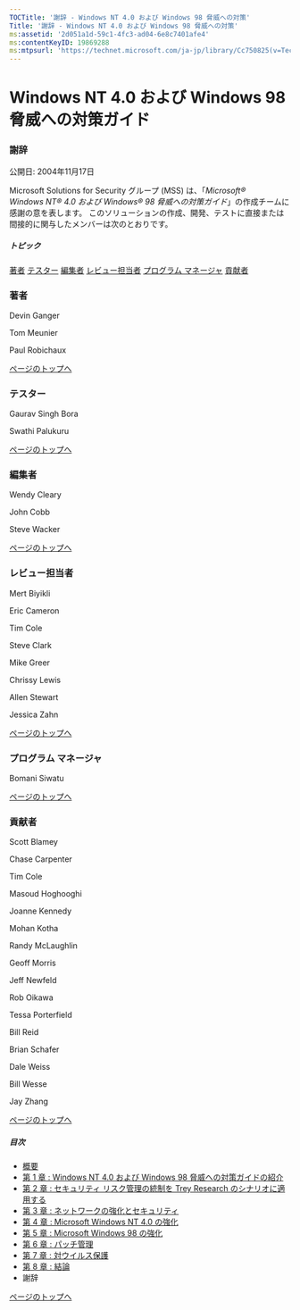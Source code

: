 ```yaml
---
TOCTitle: '謝辞 - Windows NT 4.0 および Windows 98 脅威への対策'
Title: '謝辞 - Windows NT 4.0 および Windows 98 脅威への対策'
ms:assetid: '2d051a1d-59c1-4fc3-ad04-6e8c7401afe4'
ms:contentKeyID: 19869288
ms:mtpsurl: 'https://technet.microsoft.com/ja-jp/library/Cc750825(v=TechNet.10)'
---
```


Windows NT 4.0 および Windows 98 脅威への対策ガイド
===================================================

### 謝辞

公開日: 2004年11月17日

Microsoft Solutions for Security グループ (MSS) は、「*Microsoft® Windows NT® 4.0 および Windows® 98 脅威への対策ガイド*」の作成チームに感謝の意を表します。 このソリューションの作成、開発、テストに直接または間接的に関与したメンバーは次のとおりです。

##### トピック

[](#efaa)[著者](#efaa)
[](#eeaa)[テスター](#eeaa)
[](#edaa)[編集者](#edaa)
[](#ecaa)[レビュー担当者](#ecaa)
[](#ebaa)[プログラム マネージャ](#ebaa)
[](#eaaa)[貢献者](#eaaa)

### 著者

Devin Ganger

Tom Meunier

Paul Robichaux

[](#mainsection)[ページのトップへ](#mainsection)

### テスター

Gaurav Singh Bora

Swathi Palukuru

[](#mainsection)[ページのトップへ](#mainsection)

### 編集者

Wendy Cleary

John Cobb

Steve Wacker

[](#mainsection)[ページのトップへ](#mainsection)

### レビュー担当者

Mert Biyikli

Eric Cameron

Tim Cole

Steve Clark

Mike Greer

Chrissy Lewis

Allen Stewart

Jessica Zahn

[](#mainsection)[ページのトップへ](#mainsection)

### プログラム マネージャ

Bomani Siwatu

[](#mainsection)[ページのトップへ](#mainsection)

### 貢献者

Scott Blamey

Chase Carpenter

Tim Cole

Masoud Hoghooghi

Joanne Kennedy

Mohan Kotha

Randy McLaughlin

Geoff Morris

Jeff Newfeld

Rob Oikawa

Tessa Porterfield

Bill Reid

Brian Schafer

Dale Weiss

Bill Wesse

Jay Zhang

[](#mainsection)[ページのトップへ](#mainsection)

##### 目次

-   [概要](https://technet.microsoft.com/ja-jp/library/f114078a-7e91-4269-88f0-445520350634(v=TechNet.10))
-   [第 1 章 : Windows NT 4.0 および Windows 98 脅威への対策ガイドの紹介](https://technet.microsoft.com/ja-jp/library/bf8df11a-7fdd-44c6-9dfe-5ff119152225(v=TechNet.10))
-   [第 2 章 : セキュリティ リスク管理の統制を Trey Research のシナリオに適用する](https://technet.microsoft.com/ja-jp/library/0516c71f-2823-40e8-bcd4-ec70d9dcd6be(v=TechNet.10))
-   [第 3 章 : ネットワークの強化とセキュリティ](http://technet.microsoft.com/ja-jp/library/cc750828.aspx)
-   [第 4 章 : Microsoft Windows NT 4.0 の強化](http://technet.microsoft.com/ja-jp/library/cc750829.aspx)
-   [第 5 章 : Microsoft Windows 98 の強化](http://technet.microsoft.com/ja-jp/library/cc750830.aspx)
-   [第 6 章 : パッチ管理](http://technet.microsoft.com/ja-jp/library/cc750831.aspx)
-   [第 7 章 : 対ウイルス保護](http://www.microsoft.com/japan/technet/security/guidance/networksecurity/legsgch7.mspx)
-   [第 8 章 : 結論](https://technet.microsoft.com/ja-jp/library/2a40ad33-7a75-414d-8a5e-611baab28492(v=TechNet.10))
-   謝辞

[](#mainsection)[ページのトップへ](#mainsection)
